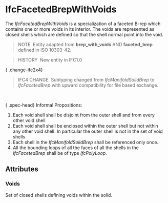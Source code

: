 # IfcFacetedBrepWithVoids

The _IfcFacetedBrepWithVoids_ is a specialization of a faceted B-rep which contains one or more voids in its interior. The voids are represented as closed shells which are defined so that the shell normal point into the void.

> NOTE&nbsp; Entity adapted from **brep_with_voids** AND **faceted_brep** defined in ISO 10303-42.

> HISTORY&nbsp; New entity in IFC1.0

{ .change-ifc2x4}
> IFC4 CHANGE&nbsp; Subtyping changed from _IfcManifoldSolidBrep_ to _IfcFacetedBrep_ with upward compatibility for file based exchange.

&nbsp;

{ .spec-head}
Informal Propositions:

1. Each void shell shall be disjoint from the outer shell and from every other void shell 
2. Each void shell shall be enclosed within the outer shell but not within any other void shell. In particular the outer shell is not in the set of void shells 
3. Each shell in the _IfcManifoldSolidBrep_ shall be referenced only once. 
4. All the bounding loops of all the faces of all the shells in the _IfcFacetedBrep_ shall be of type _IfcPolyLoop_.

## Attributes

### Voids
Set of closed shells defining voids within the solid.
